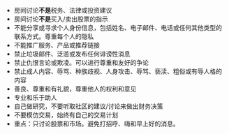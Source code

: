 - 房间讨论**不是**税务、法律或投资建议
- 房间讨论**不是**买入/卖出股票的指示
- 不能分享或寻求个人身份信息，包括姓名、电子邮件、电话或任何其他类型的联系方式。尊重每个人的隐私
- 不能推广服务、产品或推荐链接
- 禁止垃圾邮件、泛滥或发布任何诽谤性消息
- 禁止仇恨言论或欺凌。可以进行尊重和友好的争论
- 禁止成人内容、辱骂、种族歧视、人身攻击、辱骂、亵渎、粗俗或有辱人格的内容
- 善良、尊重和有礼貌，尊重他人的权利和意见
- 专业和乐于助人
- 自己做研究，不要听取社区的建议/讨论来做出财务决策
- 不要模仿交易，始终有自己的交易计划
- 重点：只讨论股票和市场。避免打招呼、嗨和早上好的消息。
